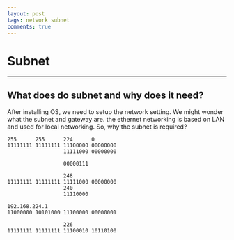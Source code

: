 ```yaml
---
layout: post
tags: network subnet
comments: true
---
```


# Subnet

---

## What does do subnet and why does it need?

After installing OS, we need to setup the network setting. We might wonder what the subnet and gateway are.
the ethernet networking is based on LAN and used for local networking. So, why the subnet is required?


```
255      255      224      0
11111111 11111111 11100000 00000000
                  11111000 00000000

                  00000111

                  248
11111111 11111111 11111000 00000000
                  240
                  11110000

192.168.224.1
11000000 10101000 11100000 00000001

                  226
11111111 11111111 11100010 10110100
```
